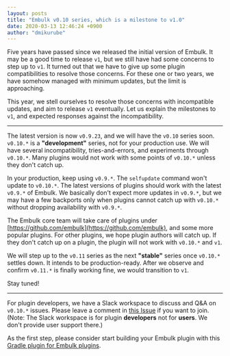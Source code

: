 ```yaml
---
layout: posts
title: "Embulk v0.10 series, which is a milestone to v1.0"
date: 2020-03-13 12:46:24 +0900
author: "dmikurube"
---
```


Five years have passed since we released the initial version of Embulk. It may be a good time to release `v1`, but we still have had some concerns to step up to `v1`. It turned out that we have to give up some plugin compatibilities to resolve those concerns. For these one or two years, we have somehow managed with minimum updates, but the limit is approaching.

This year, we stell ourselves to resolve those concerns with incompatible updates, and aim to release `v1` eventually. Let us explain the milestones to `v1`, and expected responses against the incompatibility.

---

The latest version is now `v0.9.23`, and we will have the `v0.10` series soon. `v0.10.*` is a **"development"** series, not for your production use. We will have several incompatibility, tries-and-errors, and experiments through `v0.10.*`. Many plugins would not work with some points of `v0.10.*` unless they don't catch up.

In your production, keep using `v0.9.*`. The `selfupdate` command won't update to `v0.10.*`. The latest versions of plugins should work with the latest `v0.9.*` of Embulk. We basically don't expect more updates in `v0.9.*`, but we may have a few backports only when plugins cannot catch up with `v0.10.*` without dropping availability with `v0.9.*`.

The Embulk core team will take care of plugins under [https://github.com/embulk](https://github.com/embulk), and some more popular plugins. For other plugins, we hope plugin authors will catch up. If they don't catch up on a plugin, the plugin will not work with `v0.10.*` and `v1`.

We will step up to the `v0.11` series as the next **"stable"** series once `v0.10.*` settles down. It intends to be production-ready. After we observe and confirm `v0.11.*` is finally working fine, we would transition to `v1`.

Stay tuned!

---

For plugin developers, we have a Slack workspace to discuss and Q&A on `v0.10.*` issues. Please leave a comment in [this Issue](https://github.com/embulk/embulk/issues/1222) if you want to join. (Note: The Slack workspace is for plugin **developers** not for **users**. We don't provide user support there.)

As the first step, please consider start building your Embulk plugin with this [Gradle plugin for Embulk plugins](https://github.com/embulk/gradle-embulk-plugins).
